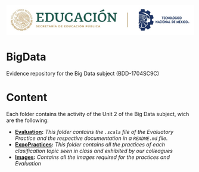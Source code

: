 <p align="center">
  <img src="/Images/Title.png" />
</p>

# BigData
Evidence repository for the Big Data subject (BDD-1704SC9C)

# Content
Each folder contains the activity of the Unit 2 of the Big Data subject, wich are the following:
- **[Evaluation](/Evaluation):** _This folder contains the `.scala` file of the Evaluatory Practice and the respective documentation in a `README.md` file._
- **[ExpoPractices](/ExpoPractices):** _This folder contains all the practices of each clasification topic seen in class and exhibited by our colleagues_
- **[Images](/Images):** _Contains all the images required for the practices and Evaluation_
